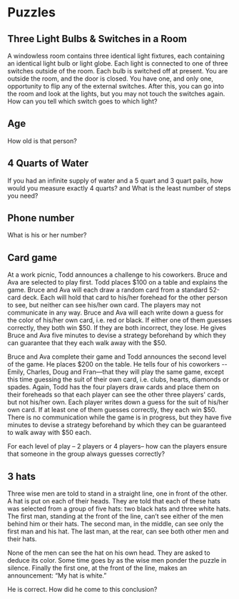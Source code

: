 # Puzzles

## Three Light Bulbs & Switches in a Room
A windowless room contains three identical light fixtures, each containing an identical light bulb or light globe. Each light is connected to one of three switches outside of the room. Each bulb is switched off at present. You are outside the room, and the door is closed. You have one, and only one, opportunity to flip any of the external switches. After this, you can go into the room and look at the lights, but you may not touch the switches again. How can you tell which switch goes to which light?

## Age
How old is that person?

## 4 Quarts of Water
If you had an infinite supply of water and a 5 quart and 3 quart pails, how would you measure exactly 4 quarts? and What is the least number of steps you need?

## Phone number
What is his or her number?

## Card game
At a work picnic, Todd announces a challenge to his coworkers. Bruce and Ava are selected to play first. Todd places $100 on a table and explains the game. Bruce and Ava will each draw a random card from a standard 52-card deck. Each will hold that card to his/her forehead for the other person to see, but neither can see his/her own card. The players may not communicate in any way. Bruce and Ava will each write down a guess for the color of his/her own card, i.e. red or black. If either one of them guesses correctly, they both win $50. If they are both incorrect, they lose. He gives Bruce and Ava five minutes to devise a strategy beforehand by which they can guarantee that they each walk away with the $50.

Bruce and Ava complete their game and Todd announces the second level of the game. He places $200 on the table. He tells four of his coworkers -- Emily, Charles, Doug and Fran—that they will play the same game, except this time guessing the suit of their own card, i.e. clubs, hearts, diamonds or spades. Again, Todd has the four players draw cards and place them on their foreheads so that each player can see the other three players' cards, but not his/her own. Each player writes down a guess for the suit of his/her own card. If at least one of them guesses correctly, they each win $50. There is no communication while the game is in progress, but they have five minutes to devise a strategy beforehand by which they can be guaranteed to walk away with $50 each.

For each level of play – 2 players or 4 players– how can the players ensure that someone in the group always guesses correctly?

## 3 hats
Three wise men are told to stand in a straight line, one in front of the other. A hat is put on each of their heads. They are told that each of these hats was selected from a group of five hats: two black hats and three white hats. The first man, standing at the front of the line, can’t see either of the men behind him or their hats. The second man, in the middle, can see only the first man and his hat. The last man, at the rear, can see both other men and their hats.

None of the men can see the hat on his own head. They are asked to deduce its color. Some time goes by as the wise men ponder the puzzle in silence. Finally the first one, at the front of the line, makes an announcement: “My hat is white.”

He is correct. How did he come to this conclusion? 
